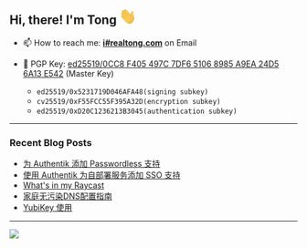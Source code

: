 ## Hi, there! I'm Tong <img src="https://raw.githubusercontent.com/realtong/realtong/main/wave.gif" width="30px">


- 📫 How to reach me: **[i#realtong.com](mailto:i@realtong.com)** on Email
- 🔑 PGP Key: [ed25519/0CC8 F405 497C 7DF6 5106 8985 A9EA 24D5 6A13 E542](https://github.com/RealTong.gpg) (Master Key)
  
  - `ed25519/0x5231719D046AFA48(signing subkey)`
  - `cv25519/0xF55FCC55F395A32D(encryption subkey)`
  - `ed25519/0xD20C1236213B3045(authentication subkey)`
---
### Recent Blog Posts
<!-- BLOG-POST-LIST:START -->
- [为 Authentik 添加 Passwordless 支持](https://www.realtong.com/posts/authentik-passwordless/)
- [使用 Authentik 为自部署服务添加 SSO 支持](https://www.realtong.com/posts/authentik-sso/)
- [What&#39;s in my Raycast](https://www.realtong.com/posts/what-s-in-my-raycast/)
- [家庭无污染DNS配置指南](https://www.realtong.com/posts/dns-configuration/)
- [YubiKey 使用](https://www.realtong.com/posts/yubikey-guide/)
<!-- BLOG-POST-LIST:END -->

---
![](https://pixel-profile.vercel.app/api/github-stats?username=RealTong&screen_effect=true&background=linear-gradient(to%20bottom%20right%2C%20%232aeeff%2C%20%235580eb))

